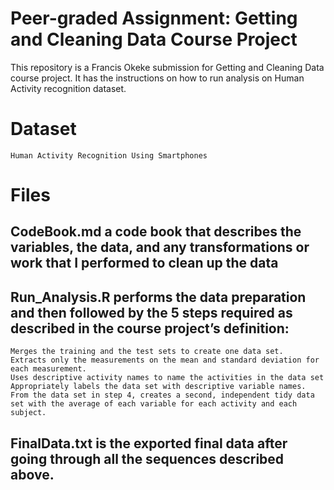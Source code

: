 # Peer-graded Assignment: Getting and Cleaning Data Course Project
This repository is a Francis Okeke submission for Getting and Cleaning Data course project. It has the instructions on how to run analysis on Human Activity recognition dataset.

# Dataset
    Human Activity Recognition Using Smartphones

# Files
## CodeBook.md a code book that describes the variables, the data, and any transformations or work that I performed to clean up the data

## Run_Analysis.R performs the data preparation and then followed by the 5 steps required as described in the course project’s definition:
    Merges the training and the test sets to create one data set.
    Extracts only the measurements on the mean and standard deviation for each measurement.
    Uses descriptive activity names to name the activities in the data set
    Appropriately labels the data set with descriptive variable names.
    From the data set in step 4, creates a second, independent tidy data set with the average of each variable for each activity and each subject.
## FinalData.txt is the exported final data after going through all the sequences described above.
